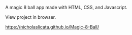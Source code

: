 A magic 8 ball app made with HTML, CSS, and Javascript.

View project in browser.

https://nicholaslicata.github.io/Magic-8-Ball/
